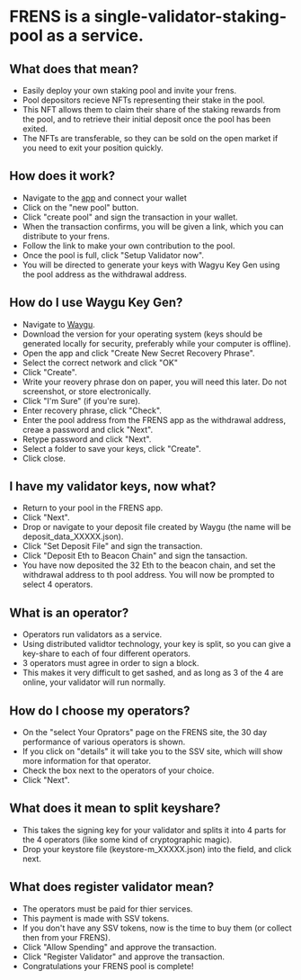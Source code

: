 # FRENS is a single-validator-staking-pool as a service.

## What does that mean?
- Easily deploy your own staking pool and invite your frens.
- Pool depositors recieve NFTs representing their stake in the pool.
- This NFT allows them to claim their share of the staking rewards from the pool, and to retrieve their initial deposit once the pool has been exited.
- The NFTs are transferable, so they can be sold on the open market if you need to exit your position quickly.

## How does it work?
- Navigate to the [app](https://app.frens.fun/) and connect your wallet
- Click on the "new pool" button.
- Click "create pool" and sign the transaction in your wallet.
- When the transaction confirms, you will be given a link, which you can distribute to your frens.
- Follow the link to make your own contribution to the pool.
- Once the pool is full, click "Setup Validator now". 
- You will be directed to generate your keys with Wagyu Key Gen using the pool address as the withdrawal address.

## How do I use Waygu Key Gen?
- Navigate to [Waygu](https://wagyu.gg/).
- Download the version for your operating system (keys should be generated locally for security, preferably while your computer is offline).
- Open the app and click "Create New Secret Recovery Phrase".
- Select the correct network and click "OK"
- Click "Create".
- Write your reovery phrase don on paper, you will need this later. Do not screenshot, or store electronically.
- Click "I'm Sure" (if you're sure).
- Enter recovery phrase, click "Check".
- Enter the pool address from the FRENS app as the withdrawal address, creae a password and click "Next".
- Retype password and click "Next".
- Select a folder to save your keys, click "Create".
- Click close.

## I have my validator keys, now what?
- Return to your pool in the FRENS app.
- Click "Next".
- Drop or navigate to your deposit file created by Waygu (the name will be deposit_data_XXXXX.json).
- Click "Set Deposit File" and sign the transaction.
- Click "Deposit Eth to Beacon Chain" and sign the tansaction.
- You have now deposited the 32 Eth to the beacon chain, and set the withdrawal address to th pool address. You will now be prompted to select 4 operators.

## What is an operator?
- Operators run validators as a service.
- Using distributed validtor technology, your key is split, so you can give a key-share to each of four different operators.
- 3 operators must agree in order to sign a block.
- This makes it very difficult to get sashed, and as long as 3 of the 4 are online, your validator will run normally.

## How do I choose my operators?
- On the "select Your Oprators" page on the FRENS site, the 30 day performance of various operators is shown.
- If you click on "details" it will take you to the SSV site, which will show more information for that operator.
- Check the box next to the operators of your choice.
- Click "Next".

## What does it mean to split keyshare?
- This takes the signing key for your validator and splits it into 4 parts for the 4 operators (like some kind of cryptographic magic).
- Drop your keystore file (keystore-m_XXXXX.json) into the field, and click next.

## What does register validator mean?
- The operators must be paid for thier services.
- This payment is made with SSV tokens.
- If you don't have any SSV tokens, now is the time to buy them (or collect then from your FRENS).
- Click "Allow Spending" and approve the transaction.
- Click "Register Validator" and approve the transaction.
- Congratulations your FRENS pool is complete!

